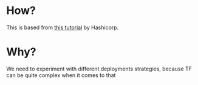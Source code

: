 # How?

This is based from [this
tutorial](https://learn.hashicorp.com/tutorials/terraform/blue-green-canary-tests-deployments) by Hashicorp.

# Why?

We need to experiment with different deployments strategies, because TF can be quite complex when it comes to that